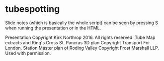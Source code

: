 # tubespotting

Slide notes (which is basically the whole script) can be seen by pressing S when running the presentation or in the HTML.

Presentation Copyright Kirk Northrop 2016. All rights reserved.
Tube Map extracts and King's Cross St. Pancras 3D plan Copyright Transport For London.
Station Master plan of Roding Valley Copyright Frost Marshall LLP. Used with permission.
